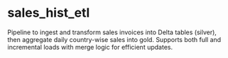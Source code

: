 # sales_hist_etl
Pipeline to ingest and transform sales invoices into Delta tables (silver), then aggregate daily country-wise sales into gold. Supports both full and incremental loads with merge logic for efficient updates.
